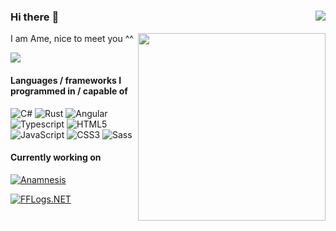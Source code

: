 ### Hi there :cherry_blossom: [<img align="right" src="https://img.shields.io/badge/-website-f06292">](https://ajiiisai.github.io)

<img align="right" src="https://i.pinimg.com/originals/d5/01/1c/d5011c32ec651f7b3c63c26a69801e09.jpg" width=300>

I am Ame, nice to meet you ^^

<img src="https://github-readme-stats.vercel.app/api?username=ajiiisai&show_icons=true&theme=dracula&hide=stars&bg_color=22272e&title_color=f48fb1&icon_color=f48fb1&border_color=444c56&text_color=ADBAC7">


#### Languages / frameworks I programmed in / capable of

![C#](https://img.shields.io/badge/-C%23-239120?logo=c-sharp)
![Rust](https://img.shields.io/badge/-Rust-c74a57?logo=rust)
![Angular](https://img.shields.io/badge/-Angular-b52e31?logo=angular&logoColor=white)
![Typescript](https://img.shields.io/badge/-Typescript-0080ff?logo=typescript&logoColor=white)
![HTML5](https://img.shields.io/badge/-HTML5-E34F26?logo=html5&logoColor=white)
![JavaScript](https://img.shields.io/badge/-JavaScript-yellow?logo=javascript&logoColor=white)
![CSS3](https://img.shields.io/badge/-CSS3-1572B6?logo=css3&logoColor=white)
![Sass](https://img.shields.io/badge/-Sass-CC6699?logo=sass&logoColor=white)

#### Currently working on
[![Anamnesis](https://github-readme-stats.vercel.app/api/pin/?username=imchillin&repo=Anamnesis&show_icons=true&theme=dracula&hide=stars&bg_color=22272e&title_color=f48fb1&icon_color=f48fb1&border_color=444c56&text_color=ADBAC7)](https://github.com/imchillin/Anamnesis)

[![FFLogs.NET](https://github-readme-stats.vercel.app/api/pin/?username=ajiiisai&repo=FFLogs.Net&show_icons=true&theme=dracula&hide=stars&bg_color=22272e&title_color=f48fb1&icon_color=f48fb1&border_color=444c56&text_color=ADBAC7)](https://github.com/ajiiisai/FFLogs.Net)
